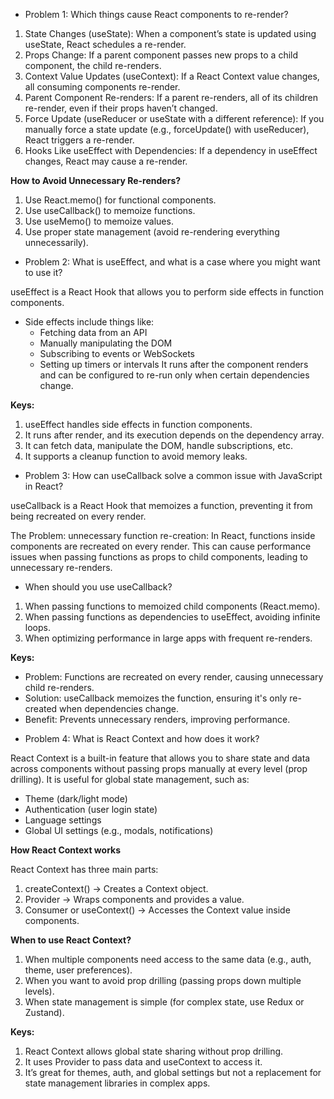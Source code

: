 * Problem 1: Which things cause React components to re-render?

1. State Changes (useState): When a component’s state is updated using useState, React schedules a re-render.
2. Props Change: If a parent component passes new props to a child component, the child re-renders.
3. Context Value Updates (useContext): If a React Context value changes, all consuming components re-render.
4. Parent Component Re-renders: If a parent re-renders, all of its children re-render, even if their props haven’t changed.
5. Force Update (useReducer or useState with a different reference): If you manually force a state update (e.g., forceUpdate() with useReducer), React triggers a re-render.
6. Hooks Like useEffect with Dependencies: If a dependency in useEffect changes, React may cause a re-render.

**How to Avoid Unnecessary Re-renders?**
1. Use React.memo() for functional components.
2. Use useCallback() to memoize functions.
3. Use useMemo() to memoize values.
4. Use proper state management (avoid re-rendering everything unnecessarily).

* Problem 2: What is useEffect, and what is a case where you might want to use it?

useEffect is a React Hook that allows you to perform side effects in function components.
- Side effects include things like:
    - Fetching data from an API
    - Manually manipulating the DOM
    - Subscribing to events or WebSockets
    - Setting up timers or intervals
It runs after the component renders and can be configured to re-run only when certain dependencies change.

**Keys:**
1. useEffect handles side effects in function components.
2. It runs after render, and its execution depends on the dependency array.
3. It can fetch data, manipulate the DOM, handle subscriptions, etc.
4. It supports a cleanup function to avoid memory leaks.

* Problem 3: How can useCallback solve a common issue with JavaScript in React?

useCallback is a React Hook that memoizes a function, preventing it from being recreated on every render.

The Problem: unnecessary function re-creation: In React, functions inside components are recreated on every render. This can cause performance issues when passing functions as props to child components, leading to unnecessary re-renders.

- When should you use useCallback?
1. When passing functions to memoized child components (React.memo).
2. When passing functions as dependencies to useEffect, avoiding infinite loops.
3. When optimizing performance in large apps with frequent re-renders.

**Keys:**
- Problem: Functions are recreated on every render, causing unnecessary child re-renders.
- Solution: useCallback memoizes the function, ensuring it's only re-created when dependencies change.
- Benefit: Prevents unnecessary renders, improving performance.

* Problem 4: What is React Context and how does it work?

React Context is a built-in feature that allows you to share state and data across components without passing props manually at every level (prop drilling). 
It is useful for global state management, such as:

- Theme (dark/light mode)
- Authentication (user login state)
- Language settings
- Global UI settings (e.g., modals, notifications)

**How React Context works**

React Context has three main parts:
1. createContext() → Creates a Context object.
2. Provider → Wraps components and provides a value.
3. Consumer or useContext() → Accesses the Context value inside components.

**When to use React Context?**
1. When multiple components need access to the same data (e.g., auth, theme, user preferences).
2. When you want to avoid prop drilling (passing props down multiple levels).
3. When state management is simple (for complex state, use Redux or Zustand).

**Keys:**
1. React Context allows global state sharing without prop drilling.
2. It uses Provider to pass data and useContext to access it.
3. It’s great for themes, auth, and global settings but not a replacement for state management libraries in complex apps.

